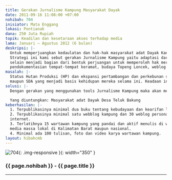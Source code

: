 ```yaml
---
title: Gerakan Jurnalisme Kampung Masyarakat Dayak
date: 2011-09-16 11:08:00 +07:00
nohibah: 704
inisiator: Mata Enggang
lokasi: Pontianak
dana: 250 Juta Rupiah
topik: Keadilan dan kesetaraan akses terhadap media
lama: Januari – Agustus 2012 (6 bulan)
deskripsi: |-
  Untuk memperjuangkan kedaulatan dan hak-hak masyarakat adat Dayak Kanayatatn/Salako atas tanah dan wilayah adatnya di Desa Teluk Bakung, Kabupaten Kubu Raya, Kalimantan Barat, perlu sebuah strategi perjuangan agar suara mereka yang terpinggirkan bisa keluar.
  Strategi ini kami sebut gerakan Jurnalisme Kampung yaitu adaptasi dari jurnalisme warga ke dalam konten lokal, di mana orang-orang kampung yang pernah mengenyam pendidikan bisa menulis, mendokumentasikan dan mempromosikan adat budaya dan kearifan lokal mereka dengan mudah dan praktis. Gerakan ini juga akan menyelamatkan eksistensi masyarakat adat ini sekaligus melestarikannya
  selain menjadi bagian dari bentuk perjuangan untuk memperoleh hak mereka yang terampas akibat kebijakan tata ruang yang salah. Intervensi program ini berupa pelatihan citizen journalism (menulis, photography dan multi media),
  pendokumentasian tempat-tempat keramat, budaya Topeng Loncek, weblog kampung.
masalah: |-
  Status Hutan Produksi (HP) dan ekspansi pertambangan dan perkebunan sawit sekala besar di Desa Teluk Bakung, menyebabkan masyarakat Adat Dayak Salako/Kanayatn di sana tidak dapat lagi mengakses terhadap kawasan adat, tanah ulayat dan warisan mereka jauh sebelum Negara Indonesia ada. Akibatnya mereka tidak bisa mensertifikasi tanah-tanah mereka, kehilangan tempat-tempat keramat
  maupun SDA yang menjadi basis kehidupan mereka selama ini. Keadaan ini menyebabkan mereka miskin dan termarginalkan, anak-anak mereka putus sekolah dan menjadi penjarah hutan di sekitar kawasan, melakukan tindak kriminal dan kegiatan patologi sosial lainnya.
solusi: |-
  Dengan gerakan yang menggunakan tools Jurnalisme Kampung maka akan menghasilkan kaum muda, petani, buruh, pengurus adat, ibu rumah tangga pun bisa menulis, memotret, merekam , memanfaatkan multimedia dan mempublikasikannya secara offline maupun online, terutama berupa buku, webblog serta jejaring sosial lainnya. Gerakan ini akan melahirkan para jurnalis (wartawan) kampung, yang tidak saja menulis pada portal atau weblog Kampung, tetapi juga ke media-media lokal baik lokal maupun nasional.

  Yang diuntungkan: Masyarakat adat Dayak Desa Teluk Bakung
keberhasilan: |-
  1. Terpublikasinya minimal dua buku tentang kebudayaan dan kearifan lokal target grup.
  2. Terpublikasinya minimal satu webblog kampung dan 30 weblog personal warga Teluk Bakung di
  internet.
  3. Terlatihnya 15 wartawan kampung yang pandai dan aktif menulis di webblog kampung maupun
  media massa lokal di Kalimatan Barat maupun nasional.
  4. Minimal ada 100 tulisan, foto dan video karya wartawan kampung.
layout: hibahcmb
---
```


![704](/static/img/hibahcmb/704.png){: .img-responsive }{: width="350" }

### {{ page.nohibah }} - {{ page.title }}

---
